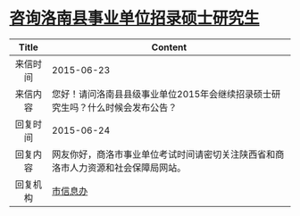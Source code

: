 # <a href="http://www.shangluo.gov.cn/zmhd/ldxxxx.jsp?urltype=leadermail.LeaderMailContentUrl&wbtreeid=1112&leadermailid=3208">咨询洛南县事业单位招录硕士研究生</a>
|Title|Content|
|:---:|---|
|来信时间|2015-06-23|
|来信内容|您好！请问洛南县县级事业单位2015年会继续招录硕士研究生吗？什么时候会发布公告？|
|回复时间|2015-06-24|
|回复内容|网友你好，商洛市事业单位考试时间请密切关注陕西省和商洛市人力资源和社会保障局网站。|
|回复机构|<a href="../../categories/agencies/市信息办.md">市信息办</a>|
